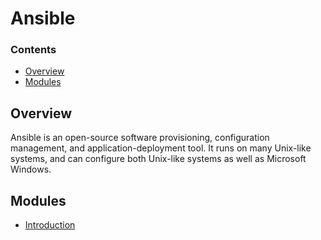 # Ansible
<!--TOC_START-->
### Contents
- [Overview](#overview)
- [Modules](#modules)

<!--TOC_END-->
## Overview
Ansible is an open-source software provisioning, configuration management, and application-deployment tool.
It runs on many Unix-like systems, and can configure both Unix-like systems as well as Microsoft Windows.
<!--MODULES_START-->
## Modules
- [Introduction](./modules/introduction)
<!--MODULES_END-->
